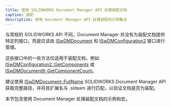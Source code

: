 ```yaml
---
title: 使用 SOLIDWORKS Document Manager API 处理装配文档
caption: 装配
description: 使用 Document Manager API 处理装配的示例集合
---
```

与常规的 SOLIDWORKS API 不同，Document Manager 并没有为装配文档提供特定的接口，而是应该由 [ISwDMDocument](https://help.solidworks.com/2016/english/api/swdocmgrapi/SolidWorks.Interop.swdocumentmgr~SolidWorks.Interop.swdocumentmgr.ISwDMDocument.html) 和 [ISwDMConfiguration2](https://help.solidworks.com/2018/english/api/swdocmgrapi/SolidWorks.Interop.swdocumentmgr~SolidWorks.Interop.swdocumentmgr.ISwDMConfiguration2.html) 接口进行管理。

这些接口中的一些方法仅适用于装配文档，例如 [ISwDMConfiguration2::GetComponents](https://help.solidworks.com/2018/english/api/swdocmgrapi/solidworks.interop.swdocumentmgr~solidworks.interop.swdocumentmgr.iswdmconfiguration2~getcomponents.html) 或 [ISwDMDocument8::GetComponentCount](https://help.solidworks.com/2018/english/api/swdocmgrapi/solidworks.interop.swdocumentmgr~solidworks.interop.swdocumentmgr.iswdmdocument8~getcomponentcount.html)。

建议使用 [ISwDMDocument::FullName](https://help.solidworks.com/2018/english/api/swdocmgrapi/SolidWorks.Interop.swdocumentmgr~SolidWorks.Interop.swdocumentmgr.ISwDMDocument~FullName.html) SOLIDWORKS Document Manager API 获取完整路径，并将其扩展名与 .sldasm 进行匹配，以验证文档是否为装配。

本节包含使用 Document Manager 处理装配文档的示例和宏。